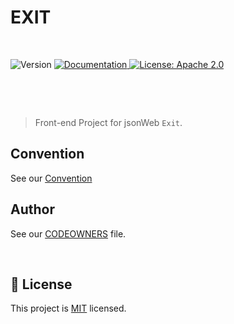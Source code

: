 <h1>EXIT</h1>   
<div style="display:flex;">   
  <p> 
  <br>
    <img  alt="Version"  src="https://img.shields.io/badge/version-1.0-blue.svg?cacheSeconds=2592000"  />  
    <a  href="https://www.spaceone.org/docs/guides"  target="_blank">  
    <img  alt="Documentation"  src="https://img.shields.io/badge/documentation-yes-brightgreen.svg"  />  
    </a>  
    <a  href="https://www.apache.org/licenses/MIT"  target="_blank">  
    <img  alt="License: Apache 2.0"  src="https://img.shields.io/badge/License-MIT-yellow.svg"  />  
    </a> 
</p>

</div>

&nbsp;  
&nbsp;

> Front-end Project for jsonWeb `Exit`.
> <br>

## Convention
See our [Convention](https://github.com/DDD-Community/jsonWeb-front/wiki/convention)

## Author

See our [CODEOWNERS](./.github/CODEOWNERS) file.

<br/>

## 📝 License

This project is [MIT](https://www.apache.org/licenses/MIT) licensed.
